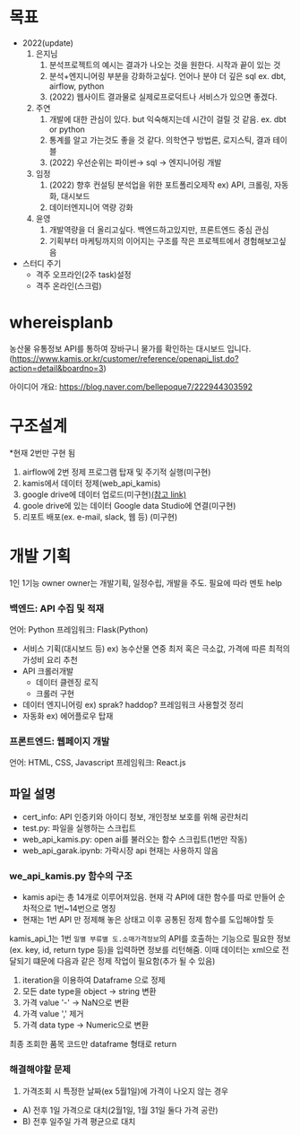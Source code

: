 # 목표
- 2022(update)
    1. 은지님
        1. 분석프로젝트의 예시는 결과가 나오는 것을 원한다. 시작과 끝이 있는 것
        2. 분석+엔지니어링 부분을 강화하고싶다. 언어나 분야 더 깊은 sql
        ex. dbt, airflow, python
        3. (2022) 웹사이트 결과물로 실제로프로덕트나 서비스가 있으면 좋겠다.
    2. 주연
        1. 개발에 대한 관심이 있다. but 익숙해지는데 시간이 걸릴 것 같음.
        ex. dbt or python
        2. 통계를 알고 가는것도 좋을 것 같다. 의학연구 방법론, 로지스틱, 결과 테이블
        3. (2022) 우선순위는 파이썬→ sql → 엔지니어링 개발
    3. 임정
        1. (2022) 향후 컨설팅 분석업을 위한 포트폴리오제작
            ex) API, 크롤링, 자동화, 대시보드
        2. 데이터엔지니어 역량 강화
    4. 윤영
        1. 개발역량을 더 올리고싶다. 백엔드하고있지만, 프론트엔드 중심 관심
        2. 기획부터 마케팅까지의 이어지는 구조를 작은 프로젝트에서 경험해보고싶음
- 스터디 주기
    - 격주 오프라인(2주 task)설정
    - 격주 온라인(스크럼)

# whereisplanb

농산물 유통정보 API를 통하여 장바구니 물가를 확인하는 대시보드 입니다. 
(https://www.kamis.or.kr/customer/reference/openapi_list.do?action=detail&boardno=3)


아이디어 개요: https://blog.naver.com/bellepoque7/222944303592

# 구조설계
*현재 2번만 구현 됨

1. airflow에 2번 정제 프로그램 탑재 및 주기적 실행(미구현)
2. kamis에서 데이터 정제(web_api_kamis) 
3. google drive에 데이터 업로드(미구현)[(참고 link)](https://ysyblog.tistory.com/296)
4. goole drive에 있는 데이터 Google data Studio에 연결(미구현)
5. 리포트 배포(ex. e-mail, slack, 웹 등) (미구현)


# 개발 기획
1인 1기능 owner
owner는 개발기획, 일정수립, 개발을 주도. 필요에 따라 멘토 help

### 백엔드: API 수집 및 적재
언어: Python
프레임워크: Flask(Python)

- 서비스 기획(대시보드 등)
    ex) 농수산물 연중 최저 혹은 극소값, 가격에 따른 최적의 가성비 요리 추천
- API 크롤러개발
    - 데이터 클렌징 로직
    - 크롤러 구현
 - 데이터 엔지니어링
ex) sprak? haddop? 프레임워크 사용할것 정리 
 - 자동화 
ex) 에어플로우 탑재

### 프론트엔드: 웹페이지 개발
언어: HTML, CSS, Javascript
프레임워크: React.js


## 파일 설명
- cert_info: API 인증키와 아이디 정보, 개인정보 보호를 위해 공란처리
- test.py: 파일을 실행하는 스크립트
- web_api_kamis.py: open ai를 불러오는 함수 스크립트(1번만 작동)
- web_api_garak.ipynb: 가락시장 api 현재는 사용하지 않음

### we_api_kamis.py 함수의 구조

- kamis api는 총 14개로 이루어져있음. 현재 각 API에 대한 함수를 따로 만들어 순차적으로 1번~14번으로 명칭
- 현재는 1번 API 만 정제해 놓은 상태고 이후 공통된 정제 함수를 도입해야할 듯

kamis_api_1는 1번 `일별 부류별 도.소매가격정보`의 API를 호출하는 기능으로 필요한 정보(ex. key, id, return type 등)을 입력하면 정보를 리턴해줌.
이때 데이터는 xml으로 전달되기 떄문에 다음과 같은 정제 작업이 필요함(추가 될 수 있음)
1. iteration을 이용하여 Dataframe 으로 정제
2. 모든 date type을 object -> string 변환
3. 가격 value '-'  ->  NaN으로 변환
4. 가격 value ',' 제거
5. 가격 data type -> Numeric으로 변환

최종 조회한 품목 코드만 dataframe 형태로 return

### 해결해야할 문제
1. 가격조회 시 특정한 날짜(ex 5월1일)에 가격이 나오지 않는 경우
- A) 전후 1일 가격으로 대치(2월1일, 1월 31일 둘다 가격 공란)
- B) 전후 일주일 가격 평균으로 대치
